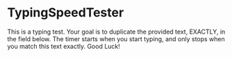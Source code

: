 # TypingSpeedTester
This is a typing test. Your goal is to duplicate the provided text, EXACTLY, in the field below. The timer starts when you start typing, and only stops when you match this text exactly. Good Luck!
